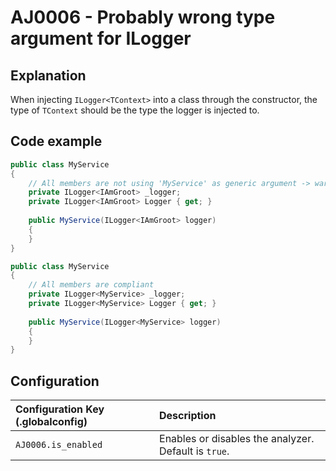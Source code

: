 # AJ0006 - Probably wrong type argument for ILogger<TContext>

## Explanation

When injecting `ILogger<TContext>` into a class through the constructor, the type of `TContext` should be the type the
logger is injected to.

## Code example

````csharp
public class MyService
{
    // All members are not using 'MyService' as generic argument -> warning
    private ILogger<IAmGroot> _logger;
    private ILogger<IAmGroot> Logger { get; }
    
    public MyService(ILogger<IAmGroot> logger) 
    {
    }
}

public class MyService
{
    // All members are compliant
    private ILogger<MyService> _logger;
    private ILogger<MyService> Logger { get; }
    
    public MyService(ILogger<MyService> logger) 
    {
    }
}
````

## Configuration

| Configuration Key (.globalconfig) | Description                                          |
|:----------------------------------|:-----------------------------------------------------|
| `AJ0006.is_enabled`               | Enables or disables the analyzer. Default is `true`. |
